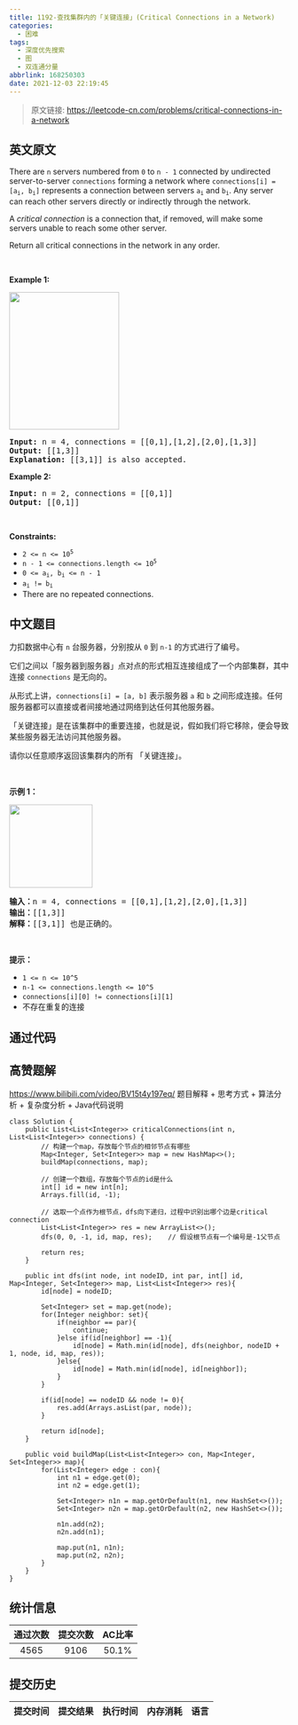 ```yaml
---
title: 1192-查找集群内的「关键连接」(Critical Connections in a Network)
categories:
  - 困难
tags:
  - 深度优先搜索
  - 图
  - 双连通分量
abbrlink: 168250303
date: 2021-12-03 22:19:45
---
```


> 原文链接: https://leetcode-cn.com/problems/critical-connections-in-a-network


## 英文原文
<div><p>There are <code>n</code> servers numbered from <code>0</code> to <code>n - 1</code> connected by undirected server-to-server <code>connections</code> forming a network where <code>connections[i] = [a<sub>i</sub>, b<sub>i</sub>]</code> represents a connection between servers <code>a<sub>i</sub></code> and <code>b<sub>i</sub></code>. Any server can reach other servers directly or indirectly through the network.</p>

<p>A <em>critical connection</em> is a connection that, if removed, will make some servers unable to reach some other server.</p>

<p>Return all critical connections in the network in any order.</p>

<p>&nbsp;</p>
<p><strong>Example 1:</strong></p>
<img alt="" src="https://assets.leetcode.com/uploads/2019/09/03/1537_ex1_2.png" style="width: 198px; height: 248px;" />
<pre>
<strong>Input:</strong> n = 4, connections = [[0,1],[1,2],[2,0],[1,3]]
<strong>Output:</strong> [[1,3]]
<strong>Explanation:</strong> [[3,1]] is also accepted.
</pre>

<p><strong>Example 2:</strong></p>

<pre>
<strong>Input:</strong> n = 2, connections = [[0,1]]
<strong>Output:</strong> [[0,1]]
</pre>

<p>&nbsp;</p>
<p><strong>Constraints:</strong></p>

<ul>
	<li><code>2 &lt;= n &lt;= 10<sup>5</sup></code></li>
	<li><code>n - 1 &lt;= connections.length &lt;= 10<sup>5</sup></code></li>
	<li><code>0 &lt;= a<sub>i</sub>, b<sub>i</sub> &lt;= n - 1</code></li>
	<li><code>a<sub>i</sub> != b<sub>i</sub></code></li>
	<li>There are no repeated connections.</li>
</ul>
</div>

## 中文题目
<div><p>力扣数据中心有&nbsp;<code>n</code>&nbsp;台服务器，分别按从&nbsp;<code>0</code>&nbsp;到&nbsp;<code>n-1</code>&nbsp;的方式进行了编号。</p>

<p>它们之间以「服务器到服务器」点对点的形式相互连接组成了一个内部集群，其中连接&nbsp;<code>connections</code> 是无向的。</p>

<p>从形式上讲，<code>connections[i] = [a, b]</code>&nbsp;表示服务器 <code>a</code>&nbsp;和 <code>b</code>&nbsp;之间形成连接。任何服务器都可以直接或者间接地通过网络到达任何其他服务器。</p>

<p>「关键连接」是在该集群中的重要连接，也就是说，假如我们将它移除，便会导致某些服务器无法访问其他服务器。</p>

<p>请你以任意顺序返回该集群内的所有 「关键连接」。</p>

<p>&nbsp;</p>

<p><strong>示例 1：</strong></p>

<p><strong><img alt="" src="https://assets.leetcode-cn.com/aliyun-lc-upload/original_images/critical-connections-in-a-network.png" style="width: 150px;"></strong></p>

<pre><strong>输入：</strong>n = 4, connections = [[0,1],[1,2],[2,0],[1,3]]
<strong>输出：</strong>[[1,3]]
<strong>解释：</strong>[[3,1]] 也是正确的。</pre>

<p>&nbsp;</p>

<p><strong>提示：</strong></p>

<ul>
	<li><code>1 &lt;= n &lt;= 10^5</code></li>
	<li><code>n-1 &lt;= connections.length &lt;= 10^5</code></li>
	<li><code>connections[i][0] != connections[i][1]</code></li>
	<li>不存在重复的连接</li>
</ul>
</div>

## 通过代码
<RecoDemo>
</RecoDemo>


## 高赞题解

https://www.bilibili.com/video/BV15t4y197eq/
题目解释 + 思考方式 + 算法分析 + 复杂度分析 + Java代码说明
```
class Solution {
    public List<List<Integer>> criticalConnections(int n, List<List<Integer>> connections) {
        // 构建一个map，存放每个节点的相邻节点有哪些
        Map<Integer, Set<Integer>> map = new HashMap<>();
        buildMap(connections, map);
        
        // 创建一个数组，存放每个节点的id是什么
        int[] id = new int[n];
        Arrays.fill(id, -1);
        
        // 选取一个点作为根节点，dfs向下递归，过程中识别出哪个边是critical connection
        List<List<Integer>> res = new ArrayList<>();
        dfs(0, 0, -1, id, map, res);    // 假设根节点有一个编号是-1父节点
        
        return res;
    }
    
    public int dfs(int node, int nodeID, int par, int[] id, Map<Integer, Set<Integer>> map, List<List<Integer>> res){
        id[node] = nodeID;
        
        Set<Integer> set = map.get(node);
        for(Integer neighbor: set){
            if(neighbor == par){
                continue;
            }else if(id[neighbor] == -1){
                id[node] = Math.min(id[node], dfs(neighbor, nodeID + 1, node, id, map, res));
            }else{
                id[node] = Math.min(id[node], id[neighbor]);
            }
        }
        
        if(id[node] == nodeID && node != 0){
            res.add(Arrays.asList(par, node));
        }
        
        return id[node];
    }
    
    public void buildMap(List<List<Integer>> con, Map<Integer, Set<Integer>> map){
        for(List<Integer> edge : con){
            int n1 = edge.get(0);
            int n2 = edge.get(1);
            
            Set<Integer> n1n = map.getOrDefault(n1, new HashSet<>());
            Set<Integer> n2n = map.getOrDefault(n2, new HashSet<>());
            
            n1n.add(n2);
            n2n.add(n1);
            
            map.put(n1, n1n);
            map.put(n2, n2n);
        }
    }
}
```


## 统计信息
| 通过次数 | 提交次数 | AC比率 |
| :------: | :------: | :------: |
|    4565    |    9106    |   50.1%   |

## 提交历史
| 提交时间 | 提交结果 | 执行时间 |  内存消耗  | 语言 |
| :------: | :------: | :------: | :--------: | :--------: |

